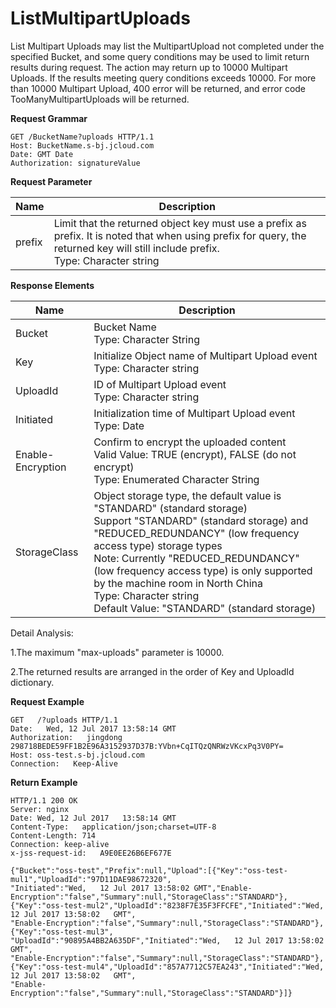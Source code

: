 # ListMultipartUploads

List Multipart Uploads may list the MultipartUpload not completed under the specified Bucket, and some query conditions may be used to limit return results during request. The action may return up to 10000 Multipart Uploads. If the results meeting query conditions exceeds 10000. For more than 10000 Multipart Upload, 400 error will be returned, and error code TooManyMultipartUploads will be returned.

**Request Grammar**

```
GET /BucketName?uploads HTTP/1.1
Host: BucketName.s-bj.jcloud.com
Date: GMT Date
Authorization: signatureValue
```

**Request Parameter**

|Name|Description|
|-|-|
|prefix|Limit that the returned object key must use a prefix as prefix. It is noted that when using prefix for query, the returned key will still include prefix. <br>Type: Character string|

**Response Elements**

|Name|Description|
|-|-|
|Bucket|Bucket Name<br>Type: Character String|
|Key|Initialize Object name of Multipart Upload event<br>Type: Character string|
|UploadId|ID of Multipart Upload event<br>Type: Character string|
|Initiated|Initialization time of Multipart Upload event<br>Type: Date|
|Enable-Encryption|Confirm to encrypt the uploaded content<br>Valid Value: TRUE (encrypt), FALSE (do not encrypt)<br>Type: Enumerated Character String|
|StorageClass|Object storage type, the default value is "STANDARD" (standard storage)<br>Support "STANDARD" (standard storage) and "REDUCED_REDUNDANCY" (low frequency access type) storage types<br>Note: Currently "REDUCED_REDUNDANCY" (low frequency access type) is only supported by the machine room in North China<br>Type: Character string<br>Default Value: "STANDARD" (standard storage)|

Detail Analysis:

1.The maximum "max-uploads" parameter is 10000.

2.The returned results are arranged in the order of Key and UploadId dictionary.  

**Request Example**

```
GET   /?uploads HTTP/1.1
Date:   Wed, 12 Jul 2017 13:58:14 GMT
Authorization:   jingdong   298718BEDE59FF1B2E96A3152937D37B:YVbn+CqITQzQNRWzVKcxPq3V0PY=
Host: oss-test.s-bj.jcloud.com
Connection:   Keep-Alive
```

**Return Example**

```
HTTP/1.1 200 OK
Server: nginx
Date: Wed, 12 Jul 2017   13:58:14 GMT
Content-Type:   application/json;charset=UTF-8
Content-Length: 714
Connection: keep-alive
x-jss-request-id:   A9E0EE26B6EF677E
 
{"Bucket":"oss-test","Prefix":null,"Upload":[{"Key":"oss-test-mul1","UploadId":"97D11DAE98672320",
"Initiated":"Wed,   12 Jul 2017 13:58:02 GMT","Enable-Encryption":"false","Summary":null,"StorageClass":"STANDARD"},
{"Key":"oss-test-mul2","UploadId":"8238F7E35F3FFCFE","Initiated":"Wed,   12 Jul 2017 13:58:02   GMT",
"Enable-Encryption":"false","Summary":null,"StorageClass":"STANDARD"},{"Key":"oss-test-mul3",
"UploadId":"90895A4BB2A635DF","Initiated":"Wed,   12 Jul 2017 13:58:02   GMT",
"Enable-Encryption":"false","Summary":null,"StorageClass":"STANDARD"},
{"Key":"oss-test-mul4","UploadId":"857A7712C57EA243","Initiated":"Wed,   12 Jul 2017 13:58:02   GMT",
"Enable-Encryption":"false","Summary":null,"StorageClass":"STANDARD"}]}
```
